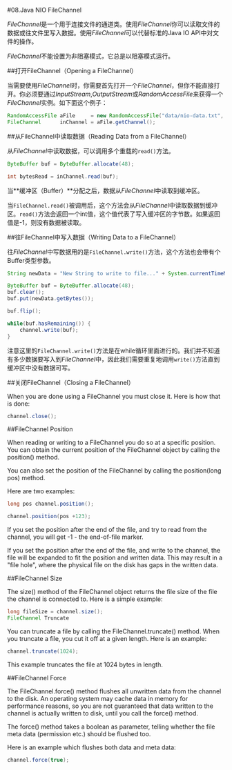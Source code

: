 #08.Java NIO FileChannel

*FileChannel*是一个用于连接文件的通道类。使用*FileChannel*你可以读取文件的数据或往文件里写入数据。使用*FileChannel*可以代替标准的Java IO API中对文件的操作。

*FileChannel*不能设置为非阻塞模式，它总是以阻塞模式运行。

##打开FileChannel（Opening a FileChannel）

当需要使用*FileChannel*时，你需要首先打开一个*FileChannel*，但你不能直接打开。你必须要通过*InputStream*,*OutputStream*或*RandomAccessFile*来获得一个*FileChannel*实例。如下面这个例子：

```Java
RandomAccessFile aFile     = new RandomAccessFile("data/nio-data.txt", "rw");
FileChannel      inChannel = aFile.getChannel();
```

##从FileChannel中读取数据（Reading Data from a FileChannel）

从*FileChannel*中读取数据，可以调用多个重载的`read()`方法。

```Java
ByteBuffer buf = ByteBuffer.allocate(48);

int bytesRead = inChannel.read(buf);
```

当**缓冲区（Buffer）**分配之后，数据从*FileChannel*中读取到缓冲区。

当`FileChannel.read()`被调用后，这个方法会从*FileChannel*中读取数据到缓冲区。`read()`方法会返回一个int值，这个值代表了写入缓冲区的字节数。如果返回值是-1，则没有数据被读取。

##往FileChannel中写入数据（Writing Data to a FileChannel）

往*FileChannel*中写数据用的是`FileChannel.write()`方法，这个方法也会带有个Buffer类型参数。

```Java
String newData = "New String to write to file..." + System.currentTimeMillis();

ByteBuffer buf = ByteBuffer.allocate(48);
buf.clear();
buf.put(newData.getBytes());

buf.flip();

while(buf.hasRemaining()) {
    channel.write(buf);
}
```

 注意这里的`FileChannel.write()`方法是在while循环里面进行的。我们并不知道有多少数据要写入到*FileChannel*中，因此我们需要重复地调用`write()`方法直到缓冲区中没有数据可写。

##关闭FileChannel（Closing a FileChannel）

When you are done using a FileChannel you must close it. Here is how that is done:

```Java
channel.close();    
```

##FileChannel Position

When reading or writing to a FileChannel you do so at a specific position. You can obtain the current position of the FileChannel object by calling the position() method.

You can also set the position of the FileChannel by calling the position(long pos) method.

Here are two examples:

```Java
long pos channel.position();

channel.position(pos +123);
```

If you set the position after the end of the file, and try to read from the channel, you will get -1 - the end-of-file marker.

If you set the position after the end of the file, and write to the channel, the file will be expanded to fit the position and written data. This may result in a "file hole", where the physical file on the disk has gaps in the written data.

##FileChannel Size

The size() method of the FileChannel object returns the file size of the file the channel is connected to. Here is a simple example:

```Java
long fileSize = channel.size();    
FileChannel Truncate
```

You can truncate a file by calling the FileChannel.truncate() method. When you truncate a file, you cut it off at a given length. Here is an example:

```Java
channel.truncate(1024);
```

This example truncates the file at 1024 bytes in length.

##FileChannel Force

The FileChannel.force() method flushes all unwritten data from the channel to the disk. An operating system may cache data in memory for performance reasons, so you are not guaranteed that data written to the channel is actually written to disk, until you call the force() method.

The force() method takes a boolean as parameter, telling whether the file meta data (permission etc.) should be flushed too.

Here is an example which flushes both data and meta data:

```Java
channel.force(true);
```